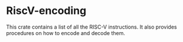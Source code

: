 # RiscV-encoding

This crate contains a list of all the RISC-V instructions. It also provides
procedures on how to encode and decode them.